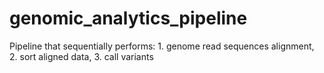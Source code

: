 # genomic_analytics_pipeline
Pipeline that sequentially performs: 1. genome read sequences alignment, 2. sort aligned data, 3. call variants
